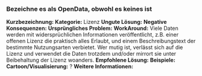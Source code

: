 ### Bezeichne es als OpenData, obwohl es keines ist
**Kurzbezeichnung:**
**Kategorie:** Lizenz
**Ungute Lösung:**
**Negative Konsequenzen:**
**Ursprüngliches Problem:**
**WorkAround:** Viele Daten werden mit widersprüchlichen Informationen veröffentlicht, z.B. einer offenen Lizenz die praktisch alles Erlaubt, und einem Beschreibungstext der bestimmte Nutzungsarten verbietet. Wer mutig ist, verlässt sich auf die Lizenz und verwendet die Daten trotzdem und/oder mirrort sie unter Beibehaltung der Lizenz woanders.
**Empfohlene Lösung:**
**Beispiele:**
**Cartoon/Visualisierung:** ?
**Weitere Informationen:**